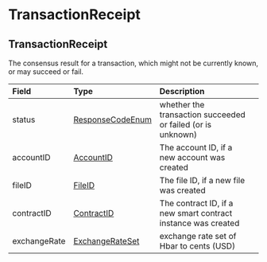 # TransactionReceipt

## TransactionReceipt

The consensus result for a transaction, which might not be currently known, or may succeed or fail.

| Field | Type | Description |  |
| :--- | :--- | :--- | :--- |
| status | [ResponseCodeEnum](responsecode.md#responsecodeenum) | whether the transaction succeeded or failed \(or is unknown\) |  |
| accountID | [AccountID](../basic-types/accountid.md) | The account ID, if a new account was created |  |
| fileID | [FileID](../basic-types/fileid.md) | The file ID, if a new file was created |  |
| contractID | [ContractID](../basic-types/contractid.md) | The contract ID, if a new smart contract instance was created |  |
| exchangeRate | [ExchangeRateSet](exchangerate.md#exchangerateset) | exchange rate set of Hbar to cents \(USD\) |  |



